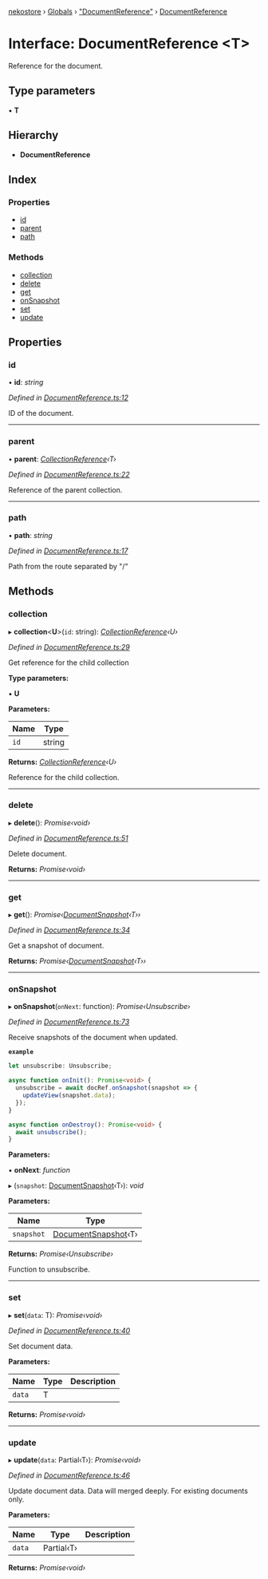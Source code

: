 [nekostore](../README.md) › [Globals](../globals.md) › ["DocumentReference"](../modules/_documentreference_.md) › [DocumentReference](_documentreference_.documentreference.md)

# Interface: DocumentReference <**T**>

Reference for the document.

## Type parameters

▪ **T**

## Hierarchy

* **DocumentReference**

## Index

### Properties

* [id](_documentreference_.documentreference.md#id)
* [parent](_documentreference_.documentreference.md#parent)
* [path](_documentreference_.documentreference.md#path)

### Methods

* [collection](_documentreference_.documentreference.md#collection)
* [delete](_documentreference_.documentreference.md#delete)
* [get](_documentreference_.documentreference.md#get)
* [onSnapshot](_documentreference_.documentreference.md#onsnapshot)
* [set](_documentreference_.documentreference.md#set)
* [update](_documentreference_.documentreference.md#update)

## Properties

###  id

• **id**: *string*

*Defined in [DocumentReference.ts:12](https://github.com/esnya/nekostore/blob/master/src/DocumentReference.ts#L12)*

ID of the document.

___

###  parent

• **parent**: *[CollectionReference](_collectionreference_.collectionreference.md)‹T›*

*Defined in [DocumentReference.ts:22](https://github.com/esnya/nekostore/blob/master/src/DocumentReference.ts#L22)*

Reference of the parent collection.

___

###  path

• **path**: *string*

*Defined in [DocumentReference.ts:17](https://github.com/esnya/nekostore/blob/master/src/DocumentReference.ts#L17)*

Path from the route separated by "/"

## Methods

###  collection

▸ **collection**<**U**>(`id`: string): *[CollectionReference](_collectionreference_.collectionreference.md)‹U›*

*Defined in [DocumentReference.ts:29](https://github.com/esnya/nekostore/blob/master/src/DocumentReference.ts#L29)*

Get reference for the child collection

**Type parameters:**

▪ **U**

**Parameters:**

Name | Type |
------ | ------ |
`id` | string |

**Returns:** *[CollectionReference](_collectionreference_.collectionreference.md)‹U›*

Reference for the child collection.

___

###  delete

▸ **delete**(): *Promise‹void›*

*Defined in [DocumentReference.ts:51](https://github.com/esnya/nekostore/blob/master/src/DocumentReference.ts#L51)*

Delete document.

**Returns:** *Promise‹void›*

___

###  get

▸ **get**(): *Promise‹[DocumentSnapshot](_documentsnapshot_.documentsnapshot.md)‹T››*

*Defined in [DocumentReference.ts:34](https://github.com/esnya/nekostore/blob/master/src/DocumentReference.ts#L34)*

Get a snapshot of document.

**Returns:** *Promise‹[DocumentSnapshot](_documentsnapshot_.documentsnapshot.md)‹T››*

___

###  onSnapshot

▸ **onSnapshot**(`onNext`: function): *Promise‹Unsubscribe›*

*Defined in [DocumentReference.ts:73](https://github.com/esnya/nekostore/blob/master/src/DocumentReference.ts#L73)*

Receive snapshots of the document when updated.

**`example`** 
```ts
let unsubscribe: Unsubscribe;

async function onInit(): Promise<void> {
  unsubscribe = await docRef.onSnapshot(snapshot => {
    updateView(snapshot.data);
  });
}

async function onDestroy(): Promise<void> {
  await unsubscribe();
}
```

**Parameters:**

▪ **onNext**: *function*

▸ (`snapshot`: [DocumentSnapshot](_documentsnapshot_.documentsnapshot.md)‹T›): *void*

**Parameters:**

Name | Type |
------ | ------ |
`snapshot` | [DocumentSnapshot](_documentsnapshot_.documentsnapshot.md)‹T› |

**Returns:** *Promise‹Unsubscribe›*

Function to unsubscribe.

___

###  set

▸ **set**(`data`: T): *Promise‹void›*

*Defined in [DocumentReference.ts:40](https://github.com/esnya/nekostore/blob/master/src/DocumentReference.ts#L40)*

Set document data.

**Parameters:**

Name | Type | Description |
------ | ------ | ------ |
`data` | T |   |

**Returns:** *Promise‹void›*

___

###  update

▸ **update**(`data`: Partial‹T›): *Promise‹void›*

*Defined in [DocumentReference.ts:46](https://github.com/esnya/nekostore/blob/master/src/DocumentReference.ts#L46)*

Update document data. Data will merged deeply. For existing documents only.

**Parameters:**

Name | Type | Description |
------ | ------ | ------ |
`data` | Partial‹T› |   |

**Returns:** *Promise‹void›*
